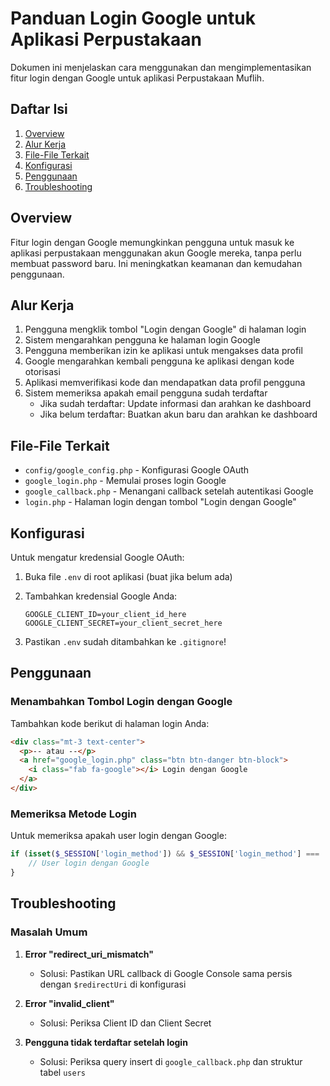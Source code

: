 # Panduan Login Google untuk Aplikasi Perpustakaan

Dokumen ini menjelaskan cara menggunakan dan mengimplementasikan fitur login dengan Google untuk aplikasi Perpustakaan Muflih.

## Daftar Isi
1. [Overview](#overview)
2. [Alur Kerja](#alur-kerja)
3. [File-File Terkait](#file-file-terkait)
4. [Konfigurasi](#konfigurasi)
5. [Penggunaan](#penggunaan)
6. [Troubleshooting](#troubleshooting)

## Overview

Fitur login dengan Google memungkinkan pengguna untuk masuk ke aplikasi perpustakaan menggunakan akun Google mereka, tanpa perlu membuat password baru. Ini meningkatkan keamanan dan kemudahan penggunaan.

## Alur Kerja

1. Pengguna mengklik tombol "Login dengan Google" di halaman login
2. Sistem mengarahkan pengguna ke halaman login Google
3. Pengguna memberikan izin ke aplikasi untuk mengakses data profil
4. Google mengarahkan kembali pengguna ke aplikasi dengan kode otorisasi
5. Aplikasi memverifikasi kode dan mendapatkan data profil pengguna
6. Sistem memeriksa apakah email pengguna sudah terdaftar
   - Jika sudah terdaftar: Update informasi dan arahkan ke dashboard
   - Jika belum terdaftar: Buatkan akun baru dan arahkan ke dashboard

## File-File Terkait

- `config/google_config.php` - Konfigurasi Google OAuth
- `google_login.php` - Memulai proses login Google
- `google_callback.php` - Menangani callback setelah autentikasi Google
- `login.php` - Halaman login dengan tombol "Login dengan Google"

## Konfigurasi

Untuk mengatur kredensial Google OAuth:

1. Buka file `.env` di root aplikasi (buat jika belum ada)
2. Tambahkan kredensial Google Anda:
   ```
   GOOGLE_CLIENT_ID=your_client_id_here
   GOOGLE_CLIENT_SECRET=your_client_secret_here
   ```
   
3. Pastikan `.env` sudah ditambahkan ke `.gitignore`!

## Penggunaan

### Menambahkan Tombol Login dengan Google

Tambahkan kode berikut di halaman login Anda:

```html
<div class="mt-3 text-center">
  <p>-- atau --</p>
  <a href="google_login.php" class="btn btn-danger btn-block">
    <i class="fab fa-google"></i> Login dengan Google
  </a>
</div>
```

### Memeriksa Metode Login

Untuk memeriksa apakah user login dengan Google:

```php
if (isset($_SESSION['login_method']) && $_SESSION['login_method'] === 'google') {
    // User login dengan Google
}
```

## Troubleshooting

### Masalah Umum

1. **Error "redirect_uri_mismatch"**
   - Solusi: Pastikan URL callback di Google Console sama persis dengan `$redirectUri` di konfigurasi

2. **Error "invalid_client"**
   - Solusi: Periksa Client ID dan Client Secret

3. **Pengguna tidak terdaftar setelah login**
   - Solusi: Periksa query insert di `google_callback.php` dan struktur tabel `users`